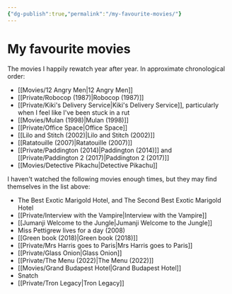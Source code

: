 ```yaml
---
{"dg-publish":true,"permalink":"/my-favourite-movies/"}
---
```



# My favourite movies

The movies I happily rewatch year after year. In approximate chronological order:

- [[Movies/12 Angry Men\|12 Angry Men]]
- [[Private/Robocop (1987)\|Robocop (1987)]]
- [[Private/Kiki's Delivery Service\|Kiki's Delivery Service]], particularly when I feel like I've been stuck in a rut
- [[Movies/Mulan (1998)\|Mulan (1998)]]
- [[Private/Office Space\|Office Space]]
- [[Lilo and Stitch (2002)\|Lilo and Stitch (2002)]]
- [[Ratatouille (2007)\|Ratatouille (2007)]]
- [[Private/Paddington (2014)\|Paddington (2014)]] and  [[Private/Paddington 2  (2017)\|Paddington 2  (2017)]]
- [[Movies/Detective Pikachu\|Detective Pikachu]]

I haven't watched the following movies enough times, but they may find themselves in the list above:

- The Best Exotic Marigold Hotel, and The Second Best Exotic Marigold Hotel
- [[Private/Interview with the Vampire\|Interview with the Vampire]]
- [[Jumanji Welcome to the Jungle\|Jumanji Welcome to the Jungle]]
- Miss Pettigrew lives for a day (2008)
- [[Green book (2018)\|Green book (2018)]]
- [[Private/Mrs Harris goes to Paris\|Mrs Harris goes to Paris]]
- [[Private/Glass Onion\|Glass Onion]]
- [[Private/The Menu (2022)\|The Menu (2022)]]
- [[Movies/Grand Budapest Hotel\|Grand Budapest Hotel]]
- Snatch
- [[Private/Tron Legacy\|Tron Legacy]]
